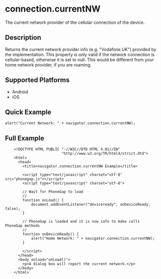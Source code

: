 connection.currentNW
====================

The current network provider of the cellular connection of the device. 

Description
-----------

Returns the current network provider info (e.g. "Vodafone UK") provided by the implementation. This property is only valid if the network connection is cellular-based, otherwise it is set to null. This would be different from your home network provider, if you are roaming.

Supported Platforms
-------------------

- Android
- iOS

Quick Example
-------------

	alert("Current Network: " + navigator.connection.currentNW);


Full Example
-------------

	    <!DOCTYPE HTML PUBLIC "-//W3C//DTD HTML 4.01//EN"
	                          "http://www.w3.org/TR/html4/strict.dtd">
	    <html>
	      <head>
	        <title>navigator.connection.currentNW Example</title>

	        <script type="text/javascript" charset="utf-8" src="phonegap.js"></script>
	        <script type="text/javascript" charset="utf-8">

	        // Wait for PhoneGap to load
	        // 
	        function onLoad() {
	            document.addEventListener("deviceready", onDeviceReady, false);
	        }

	        // PhoneGap is loaded and it is now safe to make calls PhoneGap methods
	        //
	        function onDeviceReady() {
				alert("Home Network: " + navigator.connection.currentNW);
	        }

	        </script>
	      </head>
	      <body onload="onLoad()">
	        <p>A dialog box will report the current network.</p>
	      </body>
	    </html>
